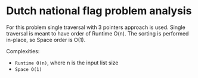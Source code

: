 
# Dutch national flag problem analysis

For this problem single traversal with 3 pointers approach is used. Single traversal is meant to have order of Runtime O(n).
The sorting is performed in-place, so Space order is O(1).

Complexities:

* `Runtime O(n)`, where n is the input list size
* `Space O(1)`
